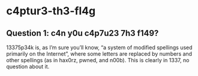 # c4ptur3-th3-fl4g
## Question 1: c4n y0u c4p7u23 7h3 f149?
13375p34k is, as I’m sure you’ll know, “a system of modified spellings used primarily on the Internet”, where some letters are replaced by numbers and other spellings (as in hax0rz, pwned, and n00b). This is clearly in 1337, no question about it.


